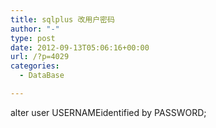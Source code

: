 ```yaml
---
title: sqlplus 改用户密码
author: "-"
type: post
date: 2012-09-13T05:06:16+00:00
url: /?p=4029
categories:
  - DataBase

---
```

alter user USERNAMEidentified by PASSWORD;